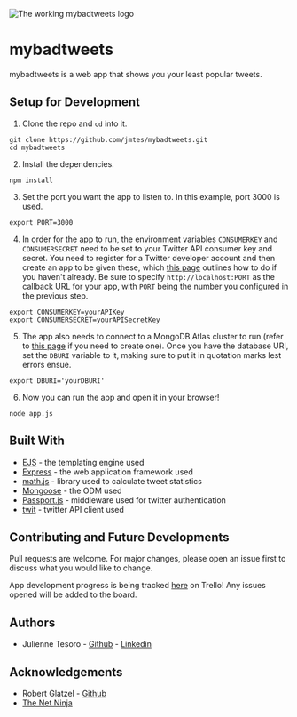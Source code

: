 ![The working mybadtweets logo](https://i.imgur.com/EQHVX3U.png)
# mybadtweets
mybadtweets is a web app that shows you your least popular tweets.

## Setup for Development

1. Clone the repo and `cd` into it.
```
git clone https://github.com/jmtes/mybadtweets.git
cd mybadtweets
```
2. Install the dependencies.
```
npm install
```
3. Set the port you want the app to listen to. In this example, port 3000 is used.
```
export PORT=3000
```
4. In order for the app to run, the environment variables `CONSUMERKEY` and `CONSUMERSECRET` need to be set to your Twitter API consumer key and secret. You need to register for a Twitter developer account and then create an app to be given these, which [this page](https://developer.twitter.com/en/docs/basics/getting-started) outlines how to do if you haven't already. Be sure to specify `http://localhost:PORT` as the callback URL for your app, with `PORT` being the number you configured in the previous step.
```
export CONSUMERKEY=yourAPIKey
export CONSUMERSECRET=yourAPISecretKey
```
5. The app also needs to connect to a MongoDB Atlas cluster to run (refer to [this page](https://docs.atlas.mongodb.com/getting-started/) if you need to create one). Once you have the database URI, set the `DBURI` variable to it, making sure to put it in quotation marks lest errors ensue.
```
export DBURI='yourDBURI'
```
6. Now you can run the app and open it in your browser!
```
node app.js
```
## Built With
* [EJS](https://ejs.co) - the templating engine used
* [Express](https://expressjs.com/) - the web application framework used
* [math.js](https://mathjs.org/) - library used to calculate tweet statistics
* [Mongoose](https://mongoosejs.com) - the ODM used
* [Passport.js](http://www.passportjs.org/) - middleware used for twitter authentication
* [twit](https://www.npmjs.com/package/twit) - twitter API client used


## Contributing and Future Developments
Pull requests are welcome. For major changes, please open an issue first to discuss what you would like to change.

App development progress is being tracked [here](https://trello.com/b/kqxbjGpU/mybadtweets) on Trello! Any issues opened will be added to the board.

## Authors
* Julienne Tesoro - [Github](https://github.com/jmtes) - [Linkedin](https://www.linkedin.com/in/julienne-tesoro-72156817a/)

## Acknowledgements
* Robert Glatzel - [Github](https://github.com/robertglatzel)
* [The Net Ninja](https://www.youtube.com/channel/UCW5YeuERMmlnqo4oq8vwUpg)
